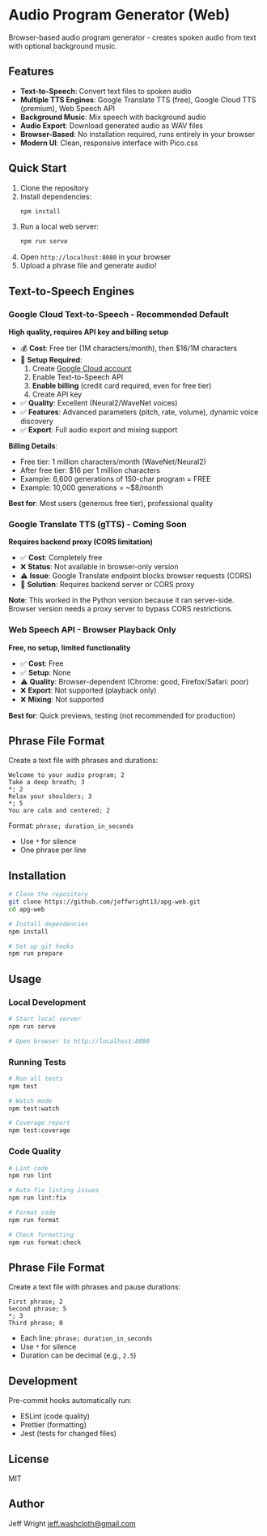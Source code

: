 # Audio Program Generator (Web)

Browser-based audio program generator - creates spoken audio from text with optional background music.

## Features

- **Text-to-Speech**: Convert text files to spoken audio
- **Multiple TTS Engines**: Google Translate TTS (free), Google Cloud TTS (premium), Web Speech API
- **Background Music**: Mix speech with background audio
- **Audio Export**: Download generated audio as WAV files
- **Browser-Based**: No installation required, runs entirely in your browser
- **Modern UI**: Clean, responsive interface with Pico.css

## Quick Start

1. Clone the repository
2. Install dependencies:
   ```bash
   npm install
   ```
3. Run a local web server:
   ```bash
   npm run serve
   ```
4. Open `http://localhost:8080` in your browser
5. Upload a phrase file and generate audio!

## Text-to-Speech Engines

### Google Cloud Text-to-Speech - **Recommended Default**

**High quality, requires API key and billing setup**

- 💰 **Cost**: Free tier (1M characters/month), then $16/1M characters
- 🔑 **Setup Required**:
  1. Create [Google Cloud account](https://console.cloud.google.com/)
  2. Enable Text-to-Speech API
  3. **Enable billing** (credit card required, even for free tier)
  4. Create API key
- ✅ **Quality**: Excellent (Neural2/WaveNet voices)
- ✅ **Features**: Advanced parameters (pitch, rate, volume), dynamic voice discovery
- ✅ **Export**: Full audio export and mixing support

**Billing Details**:
- Free tier: 1 million characters/month (WaveNet/Neural2)
- After free tier: $16 per 1 million characters
- Example: 6,600 generations of 150-char program = FREE
- Example: 10,000 generations = ~$8/month

**Best for**: Most users (generous free tier), professional quality

### Google Translate TTS (gTTS) - **Coming Soon**

**Requires backend proxy (CORS limitation)**

- ✅ **Cost**: Completely free
- ❌ **Status**: Not available in browser-only version
- ⚠️ **Issue**: Google Translate endpoint blocks browser requests (CORS)
- 🔧 **Solution**: Requires backend server or CORS proxy

**Note**: This worked in the Python version because it ran server-side. Browser version needs a proxy server to bypass CORS restrictions.

### Web Speech API - **Browser Playback Only**

**Free, no setup, limited functionality**

- ✅ **Cost**: Free
- ✅ **Setup**: None
- ⚠️ **Quality**: Browser-dependent (Chrome: good, Firefox/Safari: poor)
- ❌ **Export**: Not supported (playback only)
- ❌ **Mixing**: Not supported

**Best for**: Quick previews, testing (not recommended for production)

## Phrase File Format

Create a text file with phrases and durations:

```
Welcome to your audio program; 2
Take a deep breath; 3
*; 2
Relax your shoulders; 3
*; 5
You are calm and centered; 2
```

Format: `phrase; duration_in_seconds`
- Use `*` for silence
- One phrase per line

## Installation

```bash
# Clone the repository
git clone https://github.com/jeffwright13/apg-web.git
cd apg-web

# Install dependencies
npm install

# Set up git hooks
npm run prepare
```

## Usage

### Local Development

```bash
# Start local server
npm run serve

# Open browser to http://localhost:8080
```

### Running Tests

```bash
# Run all tests
npm test

# Watch mode
npm test:watch

# Coverage report
npm test:coverage
```

### Code Quality

```bash
# Lint code
npm run lint

# Auto-fix linting issues
npm run lint:fix

# Format code
npm run format

# Check formatting
npm run format:check
```

## Phrase File Format

Create a text file with phrases and pause durations:

```
First phrase; 2
Second phrase; 5
*; 3
Third phrase; 0
```

- Each line: `phrase; duration_in_seconds`
- Use `*` for silence
- Duration can be decimal (e.g., `2.5`)

## Development

Pre-commit hooks automatically run:

- ESLint (code quality)
- Prettier (formatting)
- Jest (tests for changed files)

## License

MIT

## Author

Jeff Wright <jeff.washcloth@gmail.com>
